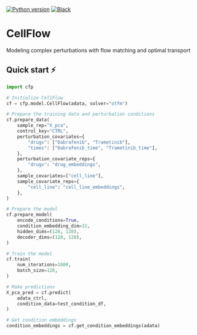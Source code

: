 [![Python version](https://img.shields.io/badge/python-3.10%20%7C%203.11%20%7C%203.12-blue)]()
[![Black](https://img.shields.io/badge/code%20style-black-000000.svg)](https://github.com/psf/black)

# CellFlow

Modeling complex perturbations with flow matching and optimal transport

## Quick start ⚡️

```python
import cfp

# Initialize CellFlow
cf = cfp.model.CellFlow(adata, solver="otfm")

# Prepare the training data and perturbation conditions
cf.prepare_data(
    sample_rep="X_pca",
    control_key="CTRL",
    perturbation_covariates={
        "drugs": ["Dabrafenib", "Trametinib"],
        "times": ["Dabrafenib_time", "Trametinib_time"],
    },
    perturbation_covariate_reps={
        "drugs": "drug_embeddings",
    },
    sample_covariates=["cell_line"],
    sample_covariate_reps={
        "cell_line": "cell_line_embeddings",
    },
)

# Prepare the model
cf.prepare_model(
    encode_conditions=True,
    condition_embedding_dim=32,
    hidden_dims=(128, 128),
    decoder_dims=(128, 128),
)

# Train the model
cf.train(
    num_iterations=1000,
    batch_size=128,
)

# Make predictions
X_pca_pred = cf.predict(
    adata_ctrl,
    condition_data=test_condition_df,
)

# Get condition embeddings
condition_embeddings = cf.get_condition_embeddings(adata)
```
